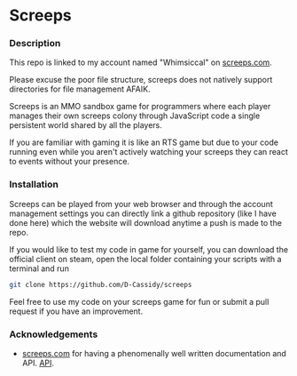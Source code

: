 # Screeps

### Description

This repo is linked to my account named "Whimsiccal" on [screeps.com](https://screeps.com).  

Please excuse the poor file structure, screeps does not natively support directories for file
management AFAIK.

Screeps is an MMO sandbox game for programmers where each player manages their own screeps colony 
through JavaScript code a single persistent world shared by all the players.  

If you are familiar with gaming it is like an RTS game but due to your code running even while
you aren't actively watching your screeps they can react to events without your presence.  

### Installation

Screeps can be played from your web browser and through the account management settings you can 
directly link a github repository (like I have done here) which the website will download anytime 
a push is made to the repo.  

If you would like to test my code in game for yourself, you can download the official client on steam, open the 
local folder containing your scripts with a terminal and run
```bash
git clone https://github.com/D-Cassidy/screeps 
```

Feel free to use my code on your screeps game for fun or submit a pull request if you have an improvement.

### Acknowledgements

- [screeps.com](https://screeps.com) for having a phenomenally well written documentation and API. [API](https://docs.screeps.com/api).
